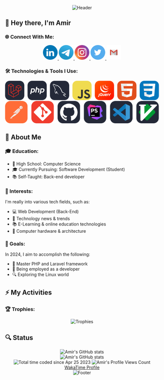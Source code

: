 <!-- Header Section -->
<div align="center">
	<img src="https://capsule-render.vercel.app/api?type=waving&color=timeGradient&height=120&section=header&text=Welcome&fontSize=90" alt="Header" />
</div>

<!-- Introduction Section -->
## 👋 Hey there, I'm Amir

<!-- Social Media Links Section -->
### 🌐 Connect With Me:
<div align="center">
	<a href="https://www.linkedin.com/in/AmirM4A" target="blank">
  		<img src="https://github.com/AmiRM4A/AmiRM4A/blob/main/icons/LinkedIN.svg" alt="LinkedIn Account" height="48" width="48" />
	</a>
	<a href="https://t.me/AmiR_M4A" target="blank">
 		 <img src="https://github.com/AmiRM4A/AmiRM4A/blob/main/icons/Telegram.svg" alt="Telegram Account" height="48" width="48" />
	</a> 
	<a href="https://instagram.com/Amir_M4A" target="blank">
 		 <img src="https://github.com/AmiRM4A/AmiRM4A/blob/main/icons/Instagram.svg" alt="Instagram Account" height="48" width="48" />
	</a> 
	<a href="https://twitter.com/m4_ami" target="blank">
  		<img src="https://github.com/AmiRM4A/AmiRM4A/blob/main/icons/Twitter.svg" alt="Twitter Account" height="48" width="48" />
	</a>
  	<a href="https://asgry255@gmail.com" target="blank">
  		<img src="https://github.com/AmiRM4A/AmiRM4A/blob/main/icons/Gmail.svg" alt="Gmail Account" height="48" width="48" />
	</a>
</div>

<!-- Tools Section -->
### 🛠️ Technologies & Tools I Use:
<div align="center">
    <img src="https://github.com/AmiRM4A/AmiRM4A/blob/main/icons/technologies.svg" alt="technologies" /><br>
    <img src="https://github.com/AmiRM4A/AmiRM4A/blob/main/icons/tools.svg" alt="tools" />
</div>

<!-- About Me Section -->
## 👤 About Me

<!-- Education Section -->
### 🎓 Education:
- 🏫 High School: Computer Science
- 🎓 Currently Pursuing: Software Development (Student)
- 📚 Self-Taught: Back-end developer

<!-- Interests Section -->
### 🚀 Interests:
I'm really into various tech fields, such as:

- 💻 Web Development (Back-End)
- 🤖 Technology news & trends
- 📚 E-Learning & online education technologies
- 💾 Computer hardware & architecture

<!-- Learning Section -->
<!-- ### 📖 Learning:
I'm currently focusing on mastering the following:

- 🌟 PHP
- 💡 Laravel
- 🌲 Linux -->

<!-- Goals Section -->
### 🌟 Goals:
In 2024, I aim to accomplish the following:

- 🚀 Master PHP and Laravel framework
- 📂 Being employed as a developer
- 🔍 Exploring the Linux world

<!-- Trophies Section -->
## ⚡ My Activities

### 🏆 Trophies:
<div align="center">
 	<img src="https://github-profile-trophy.vercel.app/?username=AmirM4A&theme=onedark" alt="Trophies" />
</div>

<!-- Status Section -->
## 🔍 Status
<!-- <div align="center">
	<img src="https://github-readme-activity-graph.vercel.app/graph?username=AmirM4A&theme=github-dark-dimmed&custom_title=My%20Activity%20Graph&hide_border=true" alt="Activity Graph" />
</div> -->

<div align="center">
	<img src="https://github-readme-streak-stats.herokuapp.com/?user=AmirM4A&theme=onedark" alt="Amir's GitHub stats" />
</div>

<div align="center">
	<img src="https://github-readme-stats.vercel.app/api?username=AmirM4A&show_icons=true&theme=onedark" alt="Amir's GitHub stats" />
</div>

<div align="center">
	<img src="https://wakatime.com/badge/user/ee181724-c89d-437a-a9af-fad5f1b3d950.svg" alt="Total time coded since Apr 25 2023" />
	<img src="https://komarev.com/ghpvc/?username=AmirM4A&color=blue&style=flat&label=Profile+Views&abbreviated=true" alt="Amir's Profile Views Count" /><br>
  	<a href="https://wakatime.com/@Amir_M4A" target="blank">WakaTime Profile</a>
</div>

<!-- Footer Section -->
<div align="center">
	<img src="https://capsule-render.vercel.app/api?type=waving&color=timeGradient&height=120&section=footer" alt="Footer" />
</div>
